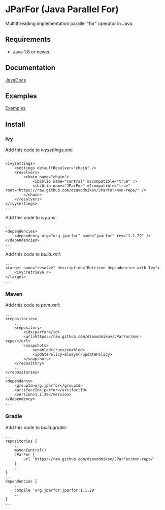 JParFor (Java Parallel For)
===========================
Multithreading implementation parallel "for" operator in Java.


Requirements
------------
 * Java 1.8 or newer.


Documentation
-------------
[JavaDocs](https://dzavodnikov.github.io/JParFor/)


Examples
--------
[Examples](https://github.com/dzavodnikov/JParFor/tree/examples/)


Install
-------

### Ivy

Add this code to *ivysettings.xml*:

    ...
    <ivysettings>
        <settings defaultResolver="chain" />
        <resolvers>
            <chain name="chain">
                <ibiblio name="central" m2compatible="true" />
                <ibiblio name="JParFor" m2compatible="true" root="https://raw.github.com/dzavodnikov/JParFor/mvn-repo/" />
            </chain>
        </resolvers>
    </ivysettings>
    ...

Add this code to *ivy.xml*:

    ...
    <dependencies>
        <dependency org="org.jparfor" name="jparfor" rev="1.1.29" />
    </dependencies>
    ...

Add this code to *build.xml*:

    ...
    <target name="resolve" description="Retrieve dependencies with Ivy">
        <ivy:retrieve />
    </target>
    ...

### Maven

Add this code to *pom.xml*:

    ...
    <repositories>
        ...
        <repository>
            <id>jparfor</id>
            <url>https://raw.github.com/dzavodnikov/JParFor/mvn-repo/</url>
            <snapshots>
                <enabled>true</enabled>
                <updatePolicy>always</updatePolicy>
            </snapshots>
        </repository>
        ...
    </repositories>
    ...
    <dependency>
        <groupId>org.jparfor</groupId>
        <artifactId>jparfor</artifactId>
        <version>1.1.29</version>
    </dependency>
    ...

### Gradle

Add this code to *build.gradle*:

    ...
    repositories {
        ...
        mavenCentral()
        JParFor {
            url 'https://raw.github.com/dzavodnikov/JParFor/mvn-repo/'
        }
        ...
    }
    ...
    dependencies {
        ...
        compile 'org.jparfor:jparfor:1.1.29'
        ...
    }
    ...

